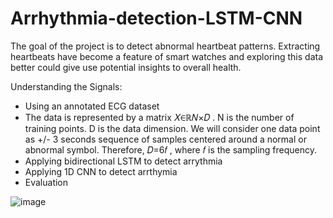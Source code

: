 # Arrhythmia-detection-LSTM-CNN

The goal of the project is to detect abnormal heartbeat patterns. Extracting heartbeats have become a feature of smart watches and exploring this data better could give use potential insights to overall health.


Understanding the Signals:
- Using an annotated ECG dataset 
- The data is  represented by a matrix  𝑋∈ℝ𝑁×𝐷 . N is the number of training points. D is the data dimension. We will consider one data point as +/- 3 seconds sequence of samples centered around a normal or abnormal symbol. Therefore,  𝐷=6𝑓 , where  𝑓  is the sampling frequency.
- Applying bidirectional LSTM to detect arrythmia
- Applying 1D CNN to detect arrthymia
- Evaluation

![image](https://user-images.githubusercontent.com/117613924/201554403-f3899486-4320-4e5b-99d5-9818a82f8831.png)




